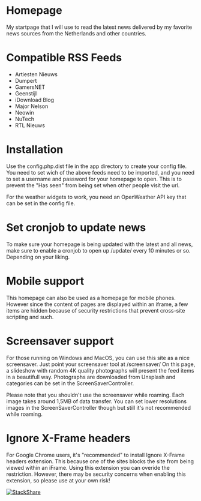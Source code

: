 # Homepage
My startpage that I will use to read the latest news delivered by my
favorite news sources from the Netherlands and other countries.

# Compatible RSS Feeds
- Artiesten Nieuws
- Dumpert
- GamersNET
- Geenstijl
- iDownload Blog
- Major Nelson
- Neowin
- NuTech
- RTL Nieuws

# Installation
Use the config.php.dist file in the app directory to create your config
file. You need to set wich of the above feeds need to be imported, and
you need to set a username and password for your homepage to open.
This is to prevent the "Has seen" from being set when other people visit
the url.

For the weather widgets to work, you need an OpenWeather API key that
can be set in the config file. 

# Set cronjob to update news
To make sure your homepage is being updated with the latest and all
news, make sure to enable a cronjob to open up /update/ every 10 minutes
or so. Depending on your liking.

# Mobile support
This homepage can also be used as a homepage for mobile phones. However
since the content of pages are displayed within an iframe, a few items
are hidden because of security restrictions that prevent cross-site
scripting and such.

# Screensaver support
For those running on Windows and MacOS, you can use this site as a nice
screensaver. Just point your screensaver tool at /screensaver/
On this page, a slideshow with random 4K quality photographs will
present the feed items in a beautifull way. Photographs are downloaded
from Unsplash and categories can be set in the ScreenSaverController.

Please note that you shouldn't use the screensaver while roaming.
Each image takes around 1,5MB of data transfer. You can set lower
resolutions images in the ScreenSaverController though but still it's
not recommended while roaming.

# Ignore X-Frame headers
For Google Chrome users, it's "recommended" to install Ignore X-Frame
headers extension. This because one of the sites blocks the site from
being viewed within an iFrame. Using this extension you can overide the
restriction. However, there may be security concerns when enabling this
extension, so please use at your own risk!

[![StackShare](https://img.shields.io/badge/tech-stack-0690fa.svg?style=flat)](https://stackshare.io/webstylecenter/homepage)
